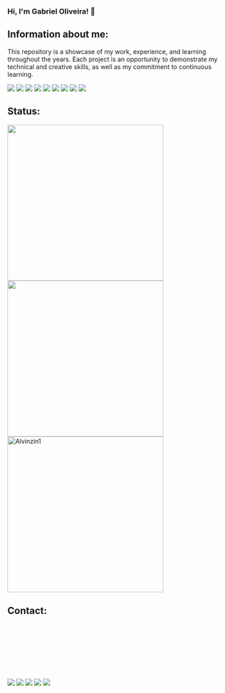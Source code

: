 ### Hi, I'm Gabriel Oliveira! 👋

## Information about me:
<p style="align:justify">This repository is a showcase of my work, experience, and learning throughout the years. Each project is an opportunity to demonstrate my technical and creative skills, as well as my commitment to continuous learning.</p>

<p><img src="https://img.shields.io/badge/HTML5-gray?style=plastic&logo=html5"> <img src="https://img.shields.io/badge/CSS3-gray?style=plastic&logo=css3"> <img src="https://img.shields.io/badge/JavaScript-gray?style=plastic&logo=javascript"> <img src="https://img.shields.io/badge/Bootstrap-gray?style=plastic&logo=bootstrap"> <img src="https://img.shields.io/badge/TailwindCSS-gray?style=plastic&logo=tailwindcss"> <img src="https://img.shields.io/badge/Vuetify-gray?style=plastic&logo=Vuetify"> <img src="https://img.shields.io/badge/Vue.js-gray?style=plastic&logo=Vue.js"> <img src="https://img.shields.io/badge/Laravel-gray?style=plastic&logo=Laravel"> <img src="https://img.shields.io/badge/PHP-gray?style=plastic&logo=PHP"></p>

## Status:
<div style="display: inline_block">
  <img width="350rem" src="https://github-readme-stats.vercel.app/api?username=Alvinzin1&show_icons=true&theme=dark&include_all_commits=true&count_private=true"/> <br>
  <img width="350rem" src="https://github-readme-stats.vercel.app/api/top-langs/?username=Alvinzin1&layout=compact&langs_count=9&theme=dark"/> <br>
  <img width="350rem" src="https://github-readme-streak-stats.herokuapp.com/?user=Alvinzin1&theme=dark" alt="Alvinzin1" />
</div>

## Contact:
<div style="margin-top: 10em"> 
  <a href="https://www.youtube.com/channel/UCmkP_w1m2DvgYW3mqsI3dhw" target="_blank"><img src="https://img.shields.io/badge/YouTube-FF0000?style=for-the-badge&logo=youtube&logoColor=white" target="_blank"></a>
  <a href="https://www.instagram.com/alvinzin1_/" target="_blank"><img src="https://img.shields.io/badge/-Instagram-%23E4405F?style=for-the-badge&logo=instagram&logoColor=white" target="_blank"></a>
 	<a href="https://www.twitch.tv/alvinzin1_" target="_blank"><img src="https://img.shields.io/badge/Twitch-9146FF?style=for-the-badge&logo=twitch&logoColor=white" target="_blank"></a> 
  <a href="https://www.linkedin.com/in/gabriel-souza-958b7216a" target="_blank"><img src="https://img.shields.io/badge/-LinkedIn-%230077B5?style=for-the-badge&logo=linkedin&logoColor=white" target="_blank"></a> 
  <a href = "mailto:gabrielsouzacontato.99@gmail.com" target="_blank"><img src="https://img.shields.io/badge/-Gmail-%23333?style=for-the-badge&logo=gmail&logoColor=white" target="_blank"></a>
</div>
